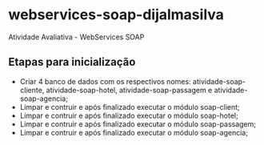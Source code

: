 # webservices-soap-dijalmasilva
Atividade Avaliativa - WebServices SOAP

## Etapas para inicialização

 * Criar 4 banco de dados com os respectivos nomes: atividade-soap-cliente, atividade-soap-hotel, atividade-soap-passagem e atividade-soap-agencia;
 * Limpar e contruir e após finalizado executar o módulo soap-client;
 * Limpar e contruir e após finalizado executar o módulo soap-hotel;
 * Limpar e contruir e após finalizado executar o módulo soap-passagem;
 * Limpar e contruir e após finalizado executar o módulo soap-agencia;